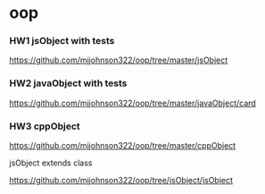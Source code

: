 # oop

### HW1 jsObject with tests

https://github.com/mjjohnson322/oop/tree/master/jsObject

### HW2 javaObject with tests

https://github.com/mjjohnson322/oop/tree/master/javaObject/card

### HW3 cppObject

https://github.com/mjjohnson322/oop/tree/master/cppObject

jsObject extends class

https://github.com/mjjohnson322/oop/tree/jsObject/jsObject

